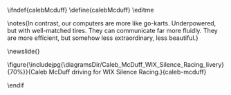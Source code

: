 \ifndef{calebMcduff}
\define{calebMcduff}
\editme

\notes{In contrast, our computers are more like go-karts. Underpowered, but with well-matched tires. They can communicate far more fluidly. They are more efficient, but somehow less extraordinary, less beautiful.}

\newslide{}

\figure{\includejpg{\diagramsDir/Caleb_McDuff_WIX_Silence_Racing_livery}{70%}}{Caleb McDuff driving for WIX Silence Racing.}{caleb-mcduff}


\endif
